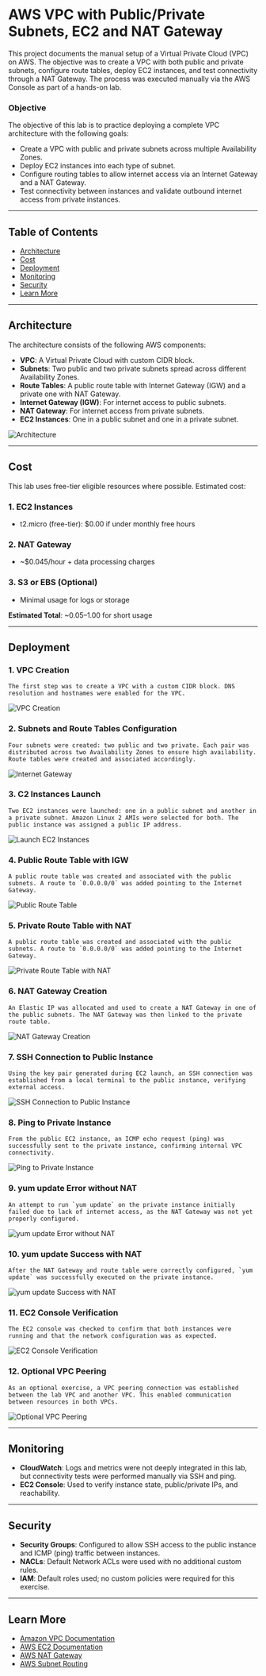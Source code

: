 # AWS VPC with Public/Private Subnets, EC2 and NAT Gateway

This project documents the manual setup of a Virtual Private Cloud (VPC) on AWS. The objective was to create a VPC with both public and private subnets, configure route tables, deploy EC2 instances, and test connectivity through a NAT Gateway. The process was executed manually via the AWS Console as part of a hands-on lab.

### Objective

The objective of this lab is to practice deploying a complete VPC architecture with the following goals:

- Create a VPC with public and private subnets across multiple Availability Zones.
- Deploy EC2 instances into each type of subnet.
- Configure routing tables to allow internet access via an Internet Gateway and a NAT Gateway.
- Test connectivity between instances and validate outbound internet access from private instances.

---

## Table of Contents

- [Architecture](#architecture)
- [Cost](#cost)
- [Deployment](#deployment)
- [Monitoring](#monitoring)
- [Security](#security)
- [Learn More](#learn-more)

---

## Architecture

The architecture consists of the following AWS components:

- **VPC**: A Virtual Private Cloud with custom CIDR block.
- **Subnets**: Two public and two private subnets spread across different Availability Zones.
- **Route Tables**: A public route table with Internet Gateway (IGW) and a private one with NAT Gateway.
- **Internet Gateway (IGW)**: For internet access to public subnets.
- **NAT Gateway**: For internet access from private subnets.
- **EC2 Instances**: One in a public subnet and one in a private subnet.

![Architecture](images/architecture.png)

---

## Cost

This lab uses free-tier eligible resources where possible. Estimated cost:

### 1. **EC2 Instances**

- t2.micro (free-tier): $0.00 if under monthly free hours

### 2. **NAT Gateway**

- ~$0.045/hour + data processing charges

### 3. **S3 or EBS (Optional)**

- Minimal usage for logs or storage

**Estimated Total**: ~$0.05–$1.00 for short usage

---

## Deployment

### 1. **VPC Creation**

    The first step was to create a VPC with a custom CIDR block. DNS resolution and hostnames were enabled for the VPC.

![VPC Creation](images/vpcCreation.jpg)

### 2. **Subnets and Route Tables Configuration**

    Four subnets were created: two public and two private. Each pair was distributed across two Availability Zones to ensure high availability. Route tables were created and associated accordingly.

![Internet Gateway](images/internalGateway.jpg)

### 3. **C2 Instances Launch**

    Two EC2 instances were launched: one in a public subnet and another in a private subnet. Amazon Linux 2 AMIs were selected for both. The public instance was assigned a public IP address.

![Launch EC2 Instances](images/launchInstances.jpg)

### 4. **Public Route Table with IGW**

    A public route table was created and associated with the public subnets. A route to `0.0.0.0/0` was added pointing to the Internet Gateway.

![Public Route Table](images/routeTable.jpg)

### 5. **Private Route Table with NAT**

    A public route table was created and associated with the public subnets. A route to `0.0.0.0/0` was added pointing to the Internet Gateway.

![Private Route Table with NAT](images/privateRoute.jpg)

### 6. **NAT Gateway Creation**

    An Elastic IP was allocated and used to create a NAT Gateway in one of the public subnets. The NAT Gateway was then linked to the private route table.

![NAT Gateway Creation](images/natGateway.jpg)

### 7. **SSH Connection to Public Instance**

    Using the key pair generated during EC2 launch, an SSH connection was established from a local terminal to the public instance, verifying external access.

![SSH Connection to Public Instance](images/ssh.jpg)

### 8. **Ping to Private Instance**

    From the public EC2 instance, an ICMP echo request (ping) was successfully sent to the private instance, confirming internal VPC connectivity.

![Ping to Private Instance](images/ping.jpg)

### 9. **yum update Error without NAT**

    An attempt to run `yum update` on the private instance initially failed due to lack of internet access, as the NAT Gateway was not yet properly configured.

![yum update Error without NAT](images/yumError.jpg)

### 10. **yum update Success with NAT**

    After the NAT Gateway and route table were correctly configured, `yum update` was successfully executed on the private instance.

![yum update Success with NAT](images/yumSuccess.jpg)

### 11. **EC2 Console Verification**

    The EC2 console was checked to confirm that both instances were running and that the network configuration was as expected.

![EC2 Console Verification](images/ec2Verification.jpg)

### 12. **Optional VPC Peering**

    As an optional exercise, a VPC peering connection was established between the lab VPC and another VPC. This enabled communication between resources in both VPCs.

![Optional VPC Peering](images/vpcPeering.jpg)

---

## Monitoring

- **CloudWatch**: Logs and metrics were not deeply integrated in this lab, but connectivity tests were performed manually via SSH and ping.
- **EC2 Console**: Used to verify instance state, public/private IPs, and reachability.

---

## Security

- **Security Groups**: Configured to allow SSH access to the public instance and ICMP (ping) traffic between instances.
- **NACLs**: Default Network ACLs were used with no additional custom rules.
- **IAM**: Default roles used; no custom policies were required for this exercise.

---

## Learn More

- [Amazon VPC Documentation](https://docs.aws.amazon.com/vpc/)
- [AWS EC2 Documentation](https://docs.aws.amazon.com/ec2/)
- [AWS NAT Gateway](https://docs.aws.amazon.com/vpc/latest/userguide/vpc-nat-gateway.html)
- [AWS Subnet Routing](https://docs.aws.amazon.com/vpc/latest/userguide/VPC_Route_Tables.html)

